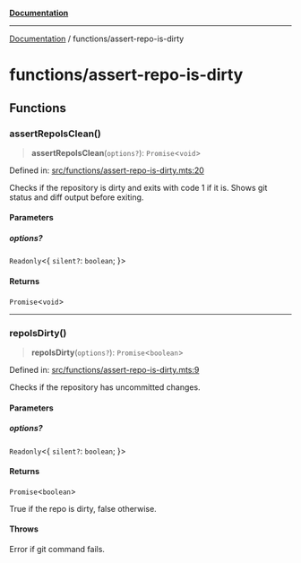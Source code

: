[**Documentation**](../README.md)

---

[Documentation](../README.md) / functions/assert-repo-is-dirty

# functions/assert-repo-is-dirty

## Functions

### assertRepoIsClean()

> **assertRepoIsClean**(`options?`): `Promise`\<`void`\>

Defined in: [src/functions/assert-repo-is-dirty.mts:20](https://github.com/noshiro-pf/ts-repo-utils/blob/main/src/functions/assert-repo-is-dirty.mts#L20)

Checks if the repository is dirty and exits with code 1 if it is.
Shows git status and diff output before exiting.

#### Parameters

##### options?

`Readonly`\<\{ `silent?`: `boolean`; \}\>

#### Returns

`Promise`\<`void`\>

---

### repoIsDirty()

> **repoIsDirty**(`options?`): `Promise`\<`boolean`\>

Defined in: [src/functions/assert-repo-is-dirty.mts:9](https://github.com/noshiro-pf/ts-repo-utils/blob/main/src/functions/assert-repo-is-dirty.mts#L9)

Checks if the repository has uncommitted changes.

#### Parameters

##### options?

`Readonly`\<\{ `silent?`: `boolean`; \}\>

#### Returns

`Promise`\<`boolean`\>

True if the repo is dirty, false otherwise.

#### Throws

Error if git command fails.
